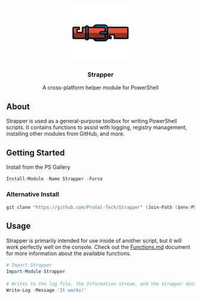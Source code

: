 <br />
<div align="center">
    <a href="https://github.com/ProVal-Tech/Strapper">
        <img src="res/img/strapper.png" alt="Logo" width="150" height="150">
    </a>
    <h3 align="center">Strapper</h3>
    <p align="center">
      A cross-platform helper module for PowerShell
    </p>
</div>

## About

Strapper is used as a general-purpose toolbox for writing PowerShell scripts. It contains functions to assist with logging, registry management, installing other modules from GitHub, and more.

## Getting Started

Install from the PS Gallery

```powershell
Install-Module -Name Strapper -Force
```

### Alternative Install

```powershell
git clone "https://github.com/ProVal-Tech/Strapper" (Join-Path ($env:PSModulePath -split $(if(!$IsWindows) {':'} else {';'}) | Select-Object -First 1) "Strapper\1.4.4")
```

## Usage

Strapper is primarily intended for use inside of another script, but it will work perfectly well on the console. Check out the [Functions.md](./Functions.md) document for more information about the available functions.

```powershell
# Import Strapper
Import-Module Strapper

# Writes to the log file, the Information stream, and the Strapper database.
Write-Log -Message 'It works!'
```
